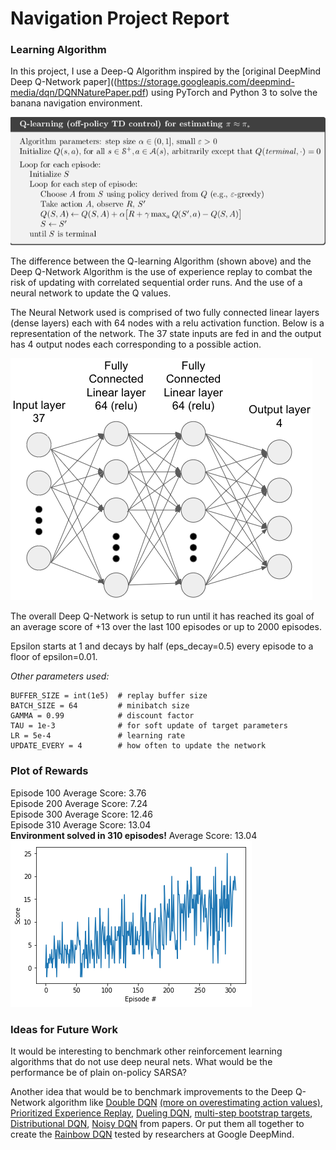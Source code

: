 # Navigation Project Report

### Learning Algorithm

In this project, I use a Deep-Q Algorithm inspired by the [original DeepMind Deep Q-Network paper]((https://storage.googleapis.com/deepmind-media/dqn/DQNNaturePaper.pdf) using PyTorch and Python 3 to solve the banana navigation environment.

![Image of Qlearning Algorithm](assets/Report-56aca.png)  

The difference between the Q-learning Algorithm (shown above) and the Deep Q-Network Algorithm is the use of experience replay to combat the risk of updating with correlated sequential order runs. And the use of a neural network to update the Q values.

The Neural Network used is comprised of two fully connected linear layers (dense layers) each with 64 nodes with a relu activation function. Below is a representation of the network. The 37 state inputs are fed in and the output has 4 output nodes each corresponding to a possible action.

![Image of NN](assets/Report-93999.png)

The overall Deep Q-Network is setup to run until it has reached its goal of an average score of +13 over the last 100 episodes or up to 2000 episodes.

Epsilon starts at 1 and decays by half (eps_decay=0.5) every episode to a floor of epsilon=0.01.

*Other parameters used:*
```
BUFFER_SIZE = int(1e5)  # replay buffer size  
BATCH_SIZE = 64         # minibatch size  
GAMMA = 0.99            # discount factor  
TAU = 1e-3              # for soft update of target parameters  
LR = 5e-4               # learning rate  
UPDATE_EVERY = 4        # how often to update the network
```

### Plot of Rewards
Episode 100	Average Score: 3.76  
Episode 200	Average Score: 7.24  
Episode 300	Average Score: 12.46  
Episode 310	Average Score: 13.04  
**Environment solved in 310 episodes!**	Average Score: 13.04  
![Image of chart](assets/Report-96a18.png)

### Ideas for Future Work
It would be interesting to benchmark other reinforcement learning algorithms that do not use deep neural nets. What would be the performance be of plain on-policy SARSA?

Another idea that would be to benchmark improvements to the Deep Q-Network algorithm like [Double DQN](https://arxiv.org/abs/1509.06461) [(more on overestimating action values)](https://www.ri.cmu.edu/pub_files/pub1/thrun_sebastian_1993_1/thrun_sebastian_1993_1.pdf), [Prioritized Experience Replay](https://arxiv.org/abs/1511.05952), [Dueling DQN](https://arxiv.org/abs/1511.06581), [multi-step bootstrap targets](https://arxiv.org/abs/1602.01783), [Distributional DQN](https://arxiv.org/abs/1707.06887), [Noisy DQN](https://arxiv.org/abs/1706.10295) from papers. Or put them all together to create the [Rainbow DQN](https://arxiv.org/abs/1710.02298) tested by researchers at Google DeepMind.
